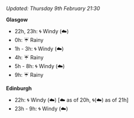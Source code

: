 *Updated: Thursday 9th February 21:30*

**Glasgow**

* 22h, 23h: :cyclone: Windy (:cloud:)
* 0h: :umbrella: Rainy
* 1h - 3h: :cyclone: Windy (:cloud:)
* 4h: :umbrella: Rainy
* 5h - 8h: :cyclone: Windy (:cloud:)
* 9h: :umbrella: Rainy

**Edinburgh**

* 22h: :cyclone: Windy (:cloud:) [:cloud: as of 20h, :cyclone:(:cloud:) as of 21h]
* 23h - 9h: :cyclone: Windy (:cloud:)
